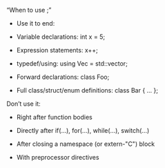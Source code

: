 “When to use ;”
- Use it to end:

- Variable declarations: int x = 5;

- Expression statements: x++;

- typedef/using: using Vec = std::vector<int>;

- Forward declarations: class Foo;

- Full class/struct/enum definitions: class Bar { … };

Don’t use it:

- Right after function bodies

- Directly after if(...), for(...), while(...), switch(...)

- After closing a namespace (or extern-"C") block

- With preprocessor directives